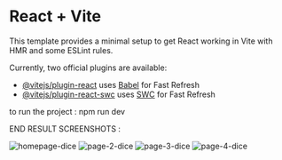 # React + Vite

This template provides a minimal setup to get React working in Vite with HMR and some ESLint rules.

Currently, two official plugins are available:

- [@vitejs/plugin-react](https://github.com/vitejs/vite-plugin-react/blob/main/packages/plugin-react/README.md) uses [Babel](https://babeljs.io/) for Fast Refresh
- [@vitejs/plugin-react-swc](https://github.com/vitejs/vite-plugin-react-swc) uses [SWC](https://swc.rs/) for Fast Refresh

to run the project : npm run dev

  END RESULT SCREENSHOTS :

![homepage-dice](https://github.com/bigdaawg/Dice-Game-using-React-JS/assets/108188838/cc1915d4-55de-418f-8cfe-c2c57a2f2f0a)
![page-2-dice](https://github.com/bigdaawg/Dice-Game-using-React-JS/assets/108188838/022db0bd-e73b-4707-9afd-c8e4f92b4130)
![page-3-dice](https://github.com/bigdaawg/Dice-Game-using-React-JS/assets/108188838/97ceea54-5d2d-408b-9c06-09bdcaa4011f)
![page-4-dice](https://github.com/bigdaawg/Dice-Game-using-React-JS/assets/108188838/ef255d6f-333f-42b2-84b6-a37f5f9e1cc8)
